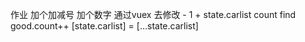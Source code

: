 作业  加个加减号 加个数字 通过vuex 去修改  - 1 +  state.carlist count  find  good.count++ 
[state.carlist] = [...state.carlist]